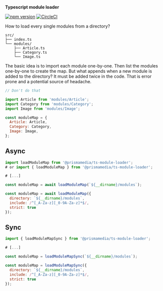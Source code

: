 **Typescript module loader**

[![npm version](https://badge.fury.io/js/%40prismamedia%2Fts-module-loader.svg)](https://badge.fury.io/js/%40prismamedia%2Fts-module-loader) [![CircleCI](https://circleci.com/gh/prismamedia/ts-module-loader/tree/master.svg?style=svg)](https://circleci.com/gh/prismamedia/ts-module-loader/tree/master)

How to load every single modules from a directory?

```
src/
├── index.ts
└── modules/
    ├── Article.ts
    ├── Category.ts
    └── Image.ts
```

The basic idea is to import each module one-by-one. Then list the modules one-by-one to create the map. But what appends when a new module is added to the directory? It must be added twice in the code. That is error prone and a potential source of headache.

```js
// Don't do that

import Article from 'modules/Article';
import Category from 'modules/Category';
import Image from 'modules/Image';

const moduleMap = {
  Article: Article,
  Category: Category,
  Image: Image,
};
```

## Async

```js
import loadModuleMap from '@prismamedia/ts-module-loader';
# or import { loadModuleMap } from '@prismamedia/ts-module-loader';

# [...]

const moduleMap = await loadModuleMap(`${__dirname}/modules`);

const moduleMap = await loadModuleMap({
  directory: `${__dirname}/modules`,
  include: /^[_A-Za-z][_0-9A-Za-z]*$/,
  strict: true
});
```

## Sync

```js
import { loadModuleMapSync } from '@prismamedia/ts-module-loader';

# [...]

const moduleMap = loadModuleMapSync(`${__dirname}/modules`);

const moduleMap = loadModuleMapSync({
  directory: `${__dirname}/modules`,
  include: /^[_A-Za-z][_0-9A-Za-z]*$/,
  strict: true
});
```
